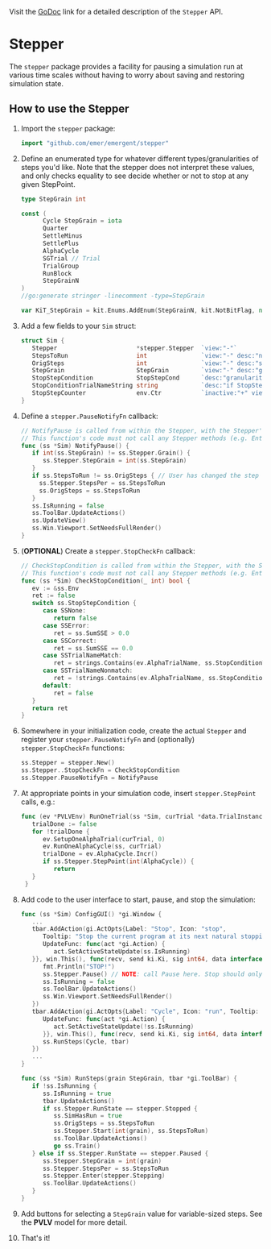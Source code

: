 Visit the [GoDoc](https://pkg.go.dev/github.com/emer/emergent/stepper) link for a detailed description of the `Stepper` API.

# Stepper

The `stepper` package provides a facility for pausing a simulation run at various time scales without having to
worry about saving and restoring simulation state.

## How to use the Stepper

1. Import the `stepper` package:

    ```go
   import "github.com/emer/emergent/stepper"

2. Define an enumerated type for whatever different types/granularities of steps you'd like. Note that the stepper
does not interpret these values, and only checks equality to see decide whether or not to stop at any given StepPoint.

   ```go
   type StepGrain int

   const (
	     Cycle StepGrain = iota
	     Quarter
	     SettleMinus
	     SettlePlus
	     AlphaCycle
	     SGTrial // Trial
	     TrialGroup
	     RunBlock
	     StepGrainN
   )
   //go:generate stringer -linecomment -type=StepGrain

   var KiT_StepGrain = kit.Enums.AddEnum(StepGrainN, kit.NotBitFlag, nil)

3. Add a few fields to your `Sim` struct:

   ```go
   struct Sim {
      Stepper                      *stepper.Stepper  `view:"-"`        
      StepsToRun                   int               `view:"-" desc:"number of steps to execute before stopping"`
      OrigSteps                    int               `view:"-" desc:"saved number of steps to execute before stopping"`
      StepGrain                    StepGrain         `view:"-" desc:"granularity for the Step command"`
      StopStepCondition            StopStepCond      `desc:"granularity for conditional stop"`
      StopConditionTrialNameString string            `desc:"if StopStepCond is TrialName or NotTrialName, this string is used for matching the current AlphaTrialName"`
      StopStepCounter              env.Ctr           `inactive:"+" view:"-" desc:"number of times we've hit whatever StopStepGrain is set to'"`
   }

4. Define a `stepper.PauseNotifyFn` callback:

   ```go
   // NotifyPause is called from within the Stepper, with the Stepper's lock held.
   // This function's code must not call any Stepper methods (e.g. Enter) that try to take the Stepper mutex lock.
   func (ss *Sim) NotifyPause() {
      if int(ss.StepGrain) != ss.Stepper.Grain() {
         ss.Stepper.StepGrain = int(ss.StepGrain)
      }
      if ss.StepsToRun != ss.OrigSteps { // User has changed the step count while running
        ss.Stepper.StepsPer = ss.StepsToRun
        ss.OrigSteps = ss.StepsToRun
      }
      ss.IsRunning = false
      ss.ToolBar.UpdateActions()
      ss.UpdateView()
      ss.Win.Viewport.SetNeedsFullRender()
   }

5. (__OPTIONAL__) Create a `stepper.StopCheckFn` callback:

    ```go
   // CheckStopCondition is called from within the Stepper, with the Stepper's lock held.
   // This function's code must not call any Stepper methods (e.g. Enter) that try to take the Stepper mutex lock.
    func (ss *Sim) CheckStopCondition(_ int) bool {
       ev := &ss.Env
       ret := false
       switch ss.StopStepCondition {
          case SSNone:
             return false
          case SSError:
             ret = ss.SumSSE > 0.0
          case SSCorrect:
             ret = ss.SumSSE == 0.0
          case SSTrialNameMatch:
             ret = strings.Contains(ev.AlphaTrialName, ss.StopConditionTrialNameString)
          case SSTrialNameNonmatch:
             ret = !strings.Contains(ev.AlphaTrialName, ss.StopConditionTrialNameString)
          default:
             ret = false
       }
       return ret
    }

6. Somewhere in your initialization code, create the actual `Stepper` and register your `stepper.PauseNotifyFn`
and (optionally) `stepper.StopCheckFn` functions:

   ```go
   ss.Stepper = stepper.New()
   ss.Stepper..StopCheckFn = CheckStopCondition
   ss.Stepper.PauseNotifyFn = NotifyPause

7. At appropriate points in your simulation code, insert `stepper.StepPoint` calls, e.g.:

   ```go
   func (ev *PVLVEnv) RunOneTrial(ss *Sim, curTrial *data.TrialInstance) {
      trialDone := false
      for !trialDone {
         ev.SetupOneAlphaTrial(curTrial, 0)
         ev.RunOneAlphaCycle(ss, curTrial)
         trialDone = ev.AlphaCycle.Incr()
         if ss.Stepper.StepPoint(int(AlphaCycle)) {
            return
      }
	}

8. Add code to the user interface to start, pause, and stop the simulation:

   ```go
   func (ss *Sim) ConfigGUI() *gi.Window {
      ...
      tbar.AddAction(gi.ActOpts{Label: "Stop", Icon: "stop",
         Tooltip: "Stop the current program at its next natural stopping point (i.e., cleanly stopping when appropriate chunks of computation have completed).",
         UpdateFunc: func(act *gi.Action) {
            act.SetActiveStateUpdate(ss.IsRunning)
      }}, win.This(), func(recv, send ki.Ki, sig int64, data interface{}) {
         fmt.Println("STOP!")
         ss.Stepper.Pause() // NOTE: call Pause here. Stop should only be called when starting over for a new run
         ss.IsRunning = false
         ss.ToolBar.UpdateActions()
         ss.Win.Viewport.SetNeedsFullRender()
      })
      tbar.AddAction(gi.ActOpts{Label: "Cycle", Icon: "run", Tooltip: "Step to the end of a Cycle.",
         UpdateFunc: func(act *gi.Action) {
            act.SetActiveStateUpdate(!ss.IsRunning)
         }}, win.This(), func(recv, send ki.Ki, sig int64, data interface{}) {
         ss.RunSteps(Cycle, tbar)
      })
      ...
   }
   
   func (ss *Sim) RunSteps(grain StepGrain, tbar *gi.ToolBar) {
      if !ss.IsRunning {
         ss.IsRunning = true
         tbar.UpdateActions()
         if ss.Stepper.RunState == stepper.Stopped {
            ss.SimHasRun = true
            ss.OrigSteps = ss.StepsToRun
            ss.Stepper.Start(int(grain), ss.StepsToRun)
            ss.ToolBar.UpdateActions()
            go ss.Train()
      } else if ss.Stepper.RunState == stepper.Paused {
         ss.Stepper.StepGrain = int(grain)
         ss.Stepper.StepsPer = ss.StepsToRun
         ss.Stepper.Enter(stepper.Stepping)
         ss.ToolBar.UpdateActions()
      }
   }

9. Add buttons for selecting a `StepGrain` value for variable-sized steps. See the __PVLV__ model for more detail.

10. That's it!
